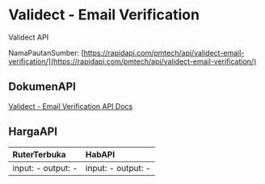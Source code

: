 # Validect - Email Verification

Validect API

NamaPautanSumber: [https://rapidapi.com/pmtech/api/validect-email-verification/](https://rapidapi.com/pmtech/api/validect-email-verification/)

## DokumenAPI

[Validect - Email Verification API Docs](../apis/kl/Validect_-_Email_Verification.md)

## HargaAPI

| RuterTerbuka | HabAPI |
|:---|:---|
| input: - output: - | input: - output: - |
